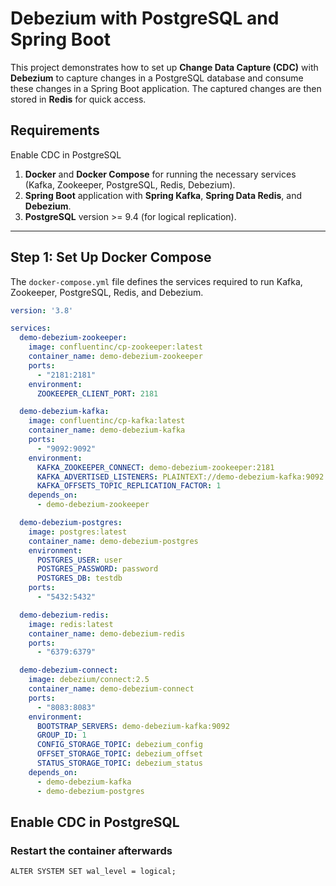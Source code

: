 # Debezium with PostgreSQL and Spring Boot

This project demonstrates how to set up **Change Data Capture (CDC)** with **Debezium** to capture changes in a PostgreSQL database and consume these changes in a Spring Boot application. The captured changes are then stored in **Redis** for quick access.

## Requirements

Enable CDC in PostgreSQL

1. **Docker** and **Docker Compose** for running the necessary services (Kafka, Zookeeper, PostgreSQL, Redis, Debezium).
2. **Spring Boot** application with **Spring Kafka**, **Spring Data Redis**, and **Debezium**.
3. **PostgreSQL** version >= 9.4 (for logical replication).

---

## Step 1: Set Up Docker Compose

The `docker-compose.yml` file defines the services required to run Kafka, Zookeeper, PostgreSQL, Redis, and Debezium.

```yaml
version: '3.8'

services:
  demo-debezium-zookeeper:
    image: confluentinc/cp-zookeeper:latest
    container_name: demo-debezium-zookeeper
    ports:
      - "2181:2181"
    environment:
      ZOOKEEPER_CLIENT_PORT: 2181

  demo-debezium-kafka:
    image: confluentinc/cp-kafka:latest
    container_name: demo-debezium-kafka
    ports:
      - "9092:9092"
    environment:
      KAFKA_ZOOKEEPER_CONNECT: demo-debezium-zookeeper:2181
      KAFKA_ADVERTISED_LISTENERS: PLAINTEXT://demo-debezium-kafka:9092
      KAFKA_OFFSETS_TOPIC_REPLICATION_FACTOR: 1
    depends_on:
      - demo-debezium-zookeeper

  demo-debezium-postgres:
    image: postgres:latest
    container_name: demo-debezium-postgres
    environment:
      POSTGRES_USER: user
      POSTGRES_PASSWORD: password
      POSTGRES_DB: testdb
    ports:
      - "5432:5432"

  demo-debezium-redis:
    image: redis:latest
    container_name: demo-debezium-redis
    ports:
      - "6379:6379"

  demo-debezium-connect:
    image: debezium/connect:2.5
    container_name: demo-debezium-connect
    ports:
      - "8083:8083"
    environment:
      BOOTSTRAP_SERVERS: demo-debezium-kafka:9092
      GROUP_ID: 1
      CONFIG_STORAGE_TOPIC: debezium_config
      OFFSET_STORAGE_TOPIC: debezium_offset
      STATUS_STORAGE_TOPIC: debezium_status
    depends_on:
      - demo-debezium-kafka
      - demo-debezium-postgres

```

## Enable CDC in PostgreSQL
### Restart the container afterwards

```code
ALTER SYSTEM SET wal_level = logical;
```


